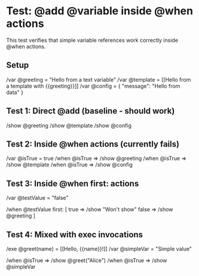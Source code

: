 # Test: @add @variable inside @when actions

This test verifies that simple variable references work correctly inside @when actions.

## Setup
/var @greeting = "Hello from a text variable"
/var @template = [[Hello from a template with {{greeting}}]]
/var @config = { "message": "Hello from data" }

## Test 1: Direct @add (baseline - should work)
/show @greeting
/show @template
/show @config

## Test 2: Inside @when actions (currently fails)
/var @isTrue = true
/when @isTrue => /show @greeting
/when @isTrue => /show @template
/when @isTrue => /show @config

## Test 3: Inside @when first: actions
/var @testValue = "false"

/when @testValue first: [
true => /show "Won't show"
false => /show @greeting
]

## Test 4: Mixed with exec invocations
/exe @greet(name) = [[Hello, {{name}}!]]
/var @simpleVar = "Simple value"

/when @isTrue => /show @greet("Alice")
/when @isTrue => /show @simpleVar